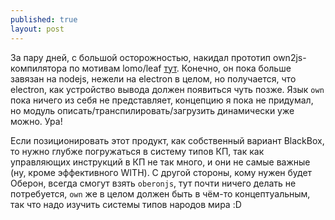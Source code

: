 ```yaml
---
published: true
layout: post
---
```

За пару дней, с большой осторожностью, накидал прототип own2js-компилятора по мотивам lomo/leaf [тут](https://github.com/kpmy/own).
Конечно, он пока больше завязан на nodejs, нежели на electron в целом, но получается, что electron, как устройство вывода должен появиться чуть позже.
Язык `own` пока ничего из себя не представляет, концепцию я пока не придумал, но модуль описать/транспилировать/загрузить динамически уже можно. Ура!

Если позиционировать этот продукт, как собственный вариант BlackBox, то нужно глубже погружаться в систему типов КП, так как управляющих инструкций в КП не так много, и они не самые важные (ну, кроме эффективного WITH). С другой стороны, кому нужен будет Оберон, всегда смогут взять `oberonjs`, тут почти ничего делать не потребуется, `own` же в целом должен быть в чём-то концептуальным, так что надо изучить системы типов народов мира :D

